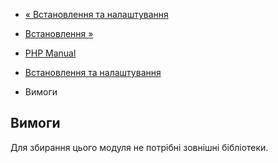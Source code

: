 - [« Встановлення та налаштування](reflection.setup.md)
- [Встановлення »](reflection.installation.md)

- [PHP Manual](index.md)
- [Встановлення та налаштування](reflection.setup.md)
- Вимоги

## Вимоги

Для збирання цього модуля не потрібні зовнішні бібліотеки.
